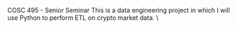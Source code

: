 COSC 495 - Senior Seminar
This is a data engineering project in which I will use Python to perform ETL on crypto market data. \